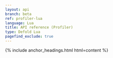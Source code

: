 ```yaml
---
layout: api
branch: beta
ref: profiler-lua
language: Lua
title: API reference (Profiler)
type: Defold Lua
pagefind_exclude: true
---
```

{% include anchor_headings.html html=content %}